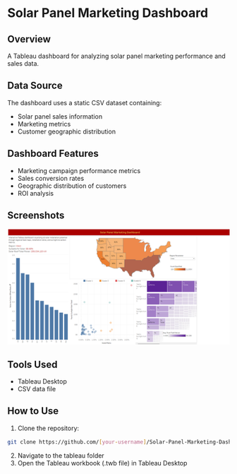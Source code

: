 # Solar Panel Marketing Dashboard

## Overview
A Tableau dashboard for analyzing solar panel marketing performance and sales data.

## Data Source
The dashboard uses a static CSV dataset containing:
- Solar panel sales information
- Marketing metrics
- Customer geographic distribution

## Dashboard Features
- Marketing campaign performance metrics
- Sales conversion rates
- Geographic distribution of customers
- ROI analysis

## Screenshots
![Dashboard Overview](assets/dashboard-overview.png)

## Tools Used
- Tableau Desktop
- CSV data file

## How to Use
1. Clone the repository:
```bash
git clone https://github.com/[your-username]/Solar-Panel-Marketing-Dashboard.git
```
2. Navigate to the tableau folder
3. Open the Tableau workbook (.twb file) in Tableau Desktop